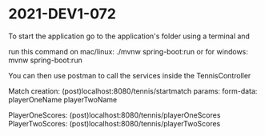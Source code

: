 # 2021-DEV1-072

To start the application go to the application's folder using a terminal and 

run this command on mac/linux: ./mvnw spring-boot:run or for windows: mvnw spring-boot:run

You can then use postman to call the services inside the TennisController

Match creation: (post)localhost:8080/tennis/startmatch 
  params: form-data: playerOneName 
                     playerTwoName
                     
PlayerOneScores: (post)localhost:8080/tennis/playerOneScores
PlayerTwoScores: (post)localhost:8080/tennis/playerTwoScores
